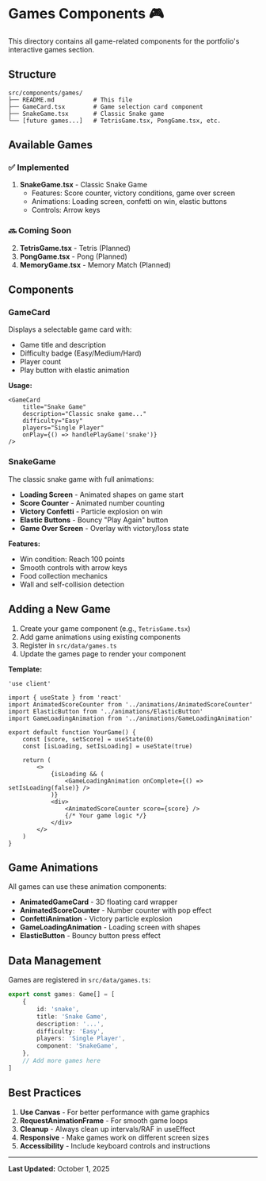 # Games Components 🎮

This directory contains all game-related components for the portfolio's interactive games section.

## Structure

```
src/components/games/
├── README.md           # This file
├── GameCard.tsx        # Game selection card component
├── SnakeGame.tsx       # Classic Snake game
└── [future games...]   # TetrisGame.tsx, PongGame.tsx, etc.
```

## Available Games

### ✅ Implemented

1. **SnakeGame.tsx** - Classic Snake Game
    - Features: Score counter, victory conditions, game over screen
    - Animations: Loading screen, confetti on win, elastic buttons
    - Controls: Arrow keys

### 🔜 Coming Soon

2. **TetrisGame.tsx** - Tetris (Planned)
3. **PongGame.tsx** - Pong (Planned)
4. **MemoryGame.tsx** - Memory Match (Planned)

## Components

### GameCard

Displays a selectable game card with:

-   Game title and description
-   Difficulty badge (Easy/Medium/Hard)
-   Player count
-   Play button with elastic animation

**Usage:**

```tsx
<GameCard
    title="Snake Game"
    description="Classic snake game..."
    difficulty="Easy"
    players="Single Player"
    onPlay={() => handlePlayGame('snake')}
/>
```

### SnakeGame

The classic snake game with full animations:

-   **Loading Screen** - Animated shapes on game start
-   **Score Counter** - Animated number counting
-   **Victory Confetti** - Particle explosion on win
-   **Elastic Buttons** - Bouncy "Play Again" button
-   **Game Over Screen** - Overlay with victory/loss state

**Features:**

-   Win condition: Reach 100 points
-   Smooth controls with arrow keys
-   Food collection mechanics
-   Wall and self-collision detection

## Adding a New Game

1. Create your game component (e.g., `TetrisGame.tsx`)
2. Add game animations using existing components
3. Register in `src/data/games.ts`
4. Update the games page to render your component

**Template:**

```tsx
'use client'

import { useState } from 'react'
import AnimatedScoreCounter from '../animations/AnimatedScoreCounter'
import ElasticButton from '../animations/ElasticButton'
import GameLoadingAnimation from '../animations/GameLoadingAnimation'

export default function YourGame() {
    const [score, setScore] = useState(0)
    const [isLoading, setIsLoading] = useState(true)

    return (
        <>
            {isLoading && (
                <GameLoadingAnimation onComplete={() => setIsLoading(false)} />
            )}
            <div>
                <AnimatedScoreCounter score={score} />
                {/* Your game logic */}
            </div>
        </>
    )
}
```

## Game Animations

All games can use these animation components:

-   **AnimatedGameCard** - 3D floating card wrapper
-   **AnimatedScoreCounter** - Number counter with pop effect
-   **ConfettiAnimation** - Victory particle explosion
-   **GameLoadingAnimation** - Loading screen with shapes
-   **ElasticButton** - Bouncy button press effect

## Data Management

Games are registered in `src/data/games.ts`:

```typescript
export const games: Game[] = [
    {
        id: 'snake',
        title: 'Snake Game',
        description: '...',
        difficulty: 'Easy',
        players: 'Single Player',
        component: 'SnakeGame',
    },
    // Add more games here
]
```

## Best Practices

1. **Use Canvas** - For better performance with game graphics
2. **RequestAnimationFrame** - For smooth game loops
3. **Cleanup** - Always clean up intervals/RAF in useEffect
4. **Responsive** - Make games work on different screen sizes
5. **Accessibility** - Include keyboard controls and instructions

---

**Last Updated:** October 1, 2025
